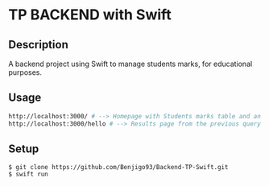 # TP BACKEND with Swift

## Description

A backend project using Swift to manage students marks, for educational purposes.

## Usage

```sh
http://localhost:3000/ # --> Homepage with Students marks table and an input to search from this list
http://localhost:3000/hello # --> Results page from the previous query coming from the input

```

## Setup

```
$ git clone https://github.com/Benjigo93/Backend-TP-Swift.git
$ swift run

```
